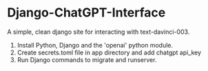 # Django-ChatGPT-Interface

A simple, clean django site for interacting with text-davinci-003.

1. Install Python, Django and the 'openai' python module.
2. Create secrets.toml file in app directory and add chatgpt api_key
3. Run Django commands to migrate and runserver.
